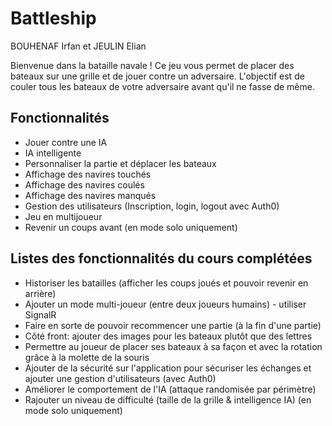 # Battleship

BOUHENAF Irfan et JEULIN Elian

Bienvenue dans la bataille navale ! Ce jeu vous permet de placer des bateaux sur une grille et de jouer contre un adversaire. L'objectif est de couler tous les bateaux de votre adversaire avant qu'il ne fasse de même.

## Fonctionnalités

- Jouer contre une IA
- IA intelligente
- Personnaliser la partie et déplacer les bateaux
- Affichage des navires touchés
- Affichage des navires coulés
- Affichage des navires manqués
- Gestion des utilisateurs (Inscription, login, logout avec Auth0)
- Jeu en multijoueur
- Revenir un coups avant (en mode solo uniquement)

## Listes des fonctionnalités du cours complétées
- Historiser les batailles (afficher les coups joués et pouvoir revenir en arrière)
- Ajouter un mode multi-joueur (entre deux joueurs humains) - utiliser SignalR
- Faire en sorte de pouvoir recommencer une partie (à la fin d'une partie)
- Côté front: ajouter des images pour les bateaux plutôt que des lettres
- Permettre au joueur de placer ses bateaux à sa façon et avec la rotation grâce à la molette de la souris
- Ajouter de la sécurité sur l'application pour sécuriser les échanges et ajouter une gestion
d'utilisateurs (avec Auth0)
- Améliorer le comportement de l'IA (attaque randomisée par périmètre)
- Rajouter un niveau de difficulté (taille de la grille & intelligence IA) (en mode solo uniquement)
